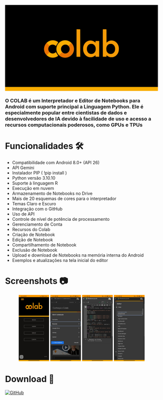
<img align="center" alt="Colab" src="https://github.com/LucasFujarra/Colab/blob/master/assets/Colab.jpg?raw=true">

### O COLAB é um Interpretador e Editor de Notebooks para Android com suporte principal a Linguagem Python. Ele é especialmente popular entre cientistas de dados e desenvolvedores de IA devido à facilidade de uso e acesso a recursos computacionais poderosos, como GPUs e TPUs

# Funcionalidades 🛠
* Compatibilidade com Android 8.0+ (API 26)
* API Gemini
* Instalador PIP ( !pip install )
* Python versão 3.10.10
* Suporte à linguagem R
* Execução em nuvem
* Armazenamento de Notebooks no Drive
* Mais de 20 esquemas de cores para o interpretador
* Temas Claro e Escuro
* Integração com o GitHub
* Uso de API
* Controle de nível de potência de processamento
* Gerenciamento de Conta
* Recursos do Colab
* Criação de Notebook
* Edição de Notebook
* Compartilhamento de Notebook
* Exclusão de Notebook
* Upload e download de Notebooks na memória interna do Android
* Exemplos e atualizações na tela inicial do editor

# Screenshots 📷
<div align="center">
  <img src="https://github.com/LucasFujarra/Colab/blob/master/Screenshots/Home.jpeg?raw=true" width="20%" />
  <img src="https://github.com/LucasFujarra/Colab/blob/master/Screenshots/open.jpeg?raw=true" width="20%" />
  <img src="https://github.com/LucasFujarra/Colab/blob/master/Screenshots/Editor.jpeg?raw=true" width="20%" />
  <img src="https://github.com/LucasFujarra/Colab/blob/master/Screenshots/themes.jpeg?raw=true" width="20%" />
</div>

# Download 📲
[<img src="https://raw.githubusercontent.com/ismartcoding/plain-app/main/assets/get-it-on-github.png" alt="GitHub" height="80">](https://github.com/LucasFujarra/Colab/releases/latest)


